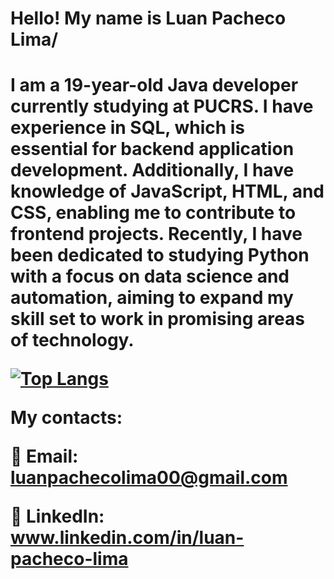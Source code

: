 <h1>Hello! My name is Luan Pacheco Lima/<h1>

I am a 19-year-old Java developer currently studying at PUCRS. I have experience in SQL, which is essential for backend application development. Additionally, I have knowledge of JavaScript, HTML, and CSS, enabling me to contribute to frontend projects. Recently, I have been dedicated to studying Python with a focus on data science and automation, aiming to expand my skill set to work in promising areas of technology.




[![Top Langs](https://github-readme-stats.vercel.app/api/top-langs/?username=Luanpaacheco&layout=compact&theme=blue_navy)](https://github.com/anuraghazra/github-readme-stats)

My contacts:

📧 Email: luanpachecolima00@gmail.com

🔗 LinkedIn: www.linkedin.com/in/luan-pacheco-lima


  
